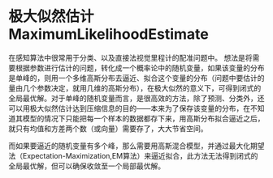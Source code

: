 # 极大似然估计 MaximumLikelihoodEstimate

在感知算法中很常用于分类、以及直接法视觉里程计的配准问题中。
想法是将需要根据参数进行估计的问题，转化成一个概率论中的随机变量，如果该变量的分布是单峰的，则用一个多维高斯分布去逼近、拟合这个变量的分布（问题中要估计的量由几个参数决定，就用几维的高斯分布），在极大似然的意义下，可得到闭式的全局最优解。对于单峰的随机变量而言，是很高效的方法，除了预测、分类外，还可以用极大似然估计达到压缩信息的目的——本来为了保存该变量的分布，在不知道其模型的情况下只能把每一个样本的数据都存下来，用高斯分布拟合逼近之后，就只有均值和方差两个数（或向量）需要存了，大大节省空间。

而如果要逼近的随机变量有多个峰，那么需要用高斯混合模型，并通过最大化期望法（Expectation-Maximization,EM算法）来逼近拟合，此方法无法得到闭式的全局最优解，但可以确保收敛至一个局部最优解。